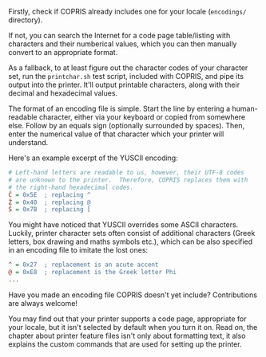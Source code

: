 Firstly, check if COPRIS already includes one for your locale (`encodings/` directory).

If not, you can search the Internet for a code page table/listing with characters and their numberical values, which you can then manually convert to an appropriate format.

As a fallback, to at least figure out the character codes of your character set, run the `printchar.sh` test script, included with COPRIS, and pipe its output into the printer. It'll output printable characters, along with their decimal and hexadecimal values.

The format of an encoding file is simple. Start the line by entering a human-readable character, either via your keyboard or copied from somewhere else. Follow by an equals sign (optionally surrounded by spaces). Then, enter the numerical value of that character which your printer will understand.

Here's an example excerpt of the YUSCII encoding:

```ini
# Left-hand letters are readable to us, however, their UTF-8 codes
# are unknown to the printer.  Therefore, COPRIS replaces them with
# the right-hand hexadecimal codes.
Č = 0x5E  ; replacing ^
Ž = 0x40  ; replacing @
Š = 0x7B  ; replacing [
```

You might have noticed that YUSCII overrides some ASCII characters. Luckily, printer character sets often consist of additional characters (Greek letters, box drawing and maths symbols etc.), which can be also specified in an encoding file to imitate the lost ones:

```ini
^ = 0x27  ; replacement is an acute accent
@ = 0xE8  ; replacement is the Greek letter Phi
...
```

Have you made an encoding file COPRIS doesn't yet include? Contributions are always welcome!

You may find out that your printer supports a code page, appropriate for your locale, but it isn't selected by default when you turn it on. Read on, the chapter about printer feature files isn't only about formatting text, it also explains the custom commands that are used for setting up the printer.
